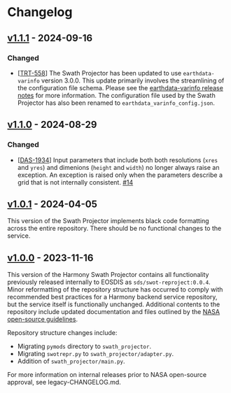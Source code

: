 # Changelog

## [v1.1.1] - 2024-09-16
### Changed

- [[TRT-558](https://bugs.earthdata.nasa.gov/browse/TRT-558)]
  The Swath Projector has been updated to use `earthdata-varinfo` version 3.0.0.
  This update primarily involves the streamlining of the configuration file
  schema. Please see the
  [earthdata-varinfo release notes](https://github.com/nasa/earthdata-varinfo/releases/tag/3.0.0)
  for more information. The configuration file used by the Swath Projector has
  also been renamed to `earthdata_varinfo_config.json`.

## [v1.1.0] - 2024-08-29
### Changed

- [[DAS-1934](https://bugs.earthdata.nasa.gov/browse/DAS-1934)]
  Input parameters that include both both resolutions (`xres` and `yres`) and
  dimenions (`height` and `width`) no longer always raise an exception. An
  exception is raised only when the parameters describe a grid that is not
  internally consistent. [#14](https://github.com/nasa/harmony-swath-projector/pull/14)

## [v1.0.1] - 2024-04-05

This version of the Swath Projector implements black code formatting across the
entire repository. There should be no functional changes to the service.

## [v1.0.0] - 2023-11-16

This version of the Harmony Swath Projector contains all functionality
previously released internally to EOSDIS as `sds/swot-reproject:0.0.4`.
Minor reformatting of the repository structure has occurred to comply with
recommended best practices for a Harmony backend service repository, but the
service itself is functionally unchanged. Additional contents to the repository
include updated documentation and files outlined by the
[NASA open-source guidelines](https://code.nasa.gov/#/guide).

Repository structure changes include:

* Migrating `pymods` directory to `swath_projector`.
* Migrating `swotrepr.py` to `swath_projector/adapter.py`.
* Addition of `swath_projector/main.py`.

For more information on internal releases prior to NASA open-source approval,
see legacy-CHANGELOG.md.

[v1.1.1]:(https://github.com/nasa/harmony-swath-projector/releases/tag/1.1.0)
[v1.1.0]:(https://github.com/nasa/harmony-swath-projector/releases/tag/1.0.1)
[v1.0.1]:(https://github.com/nasa/harmony-swath-projector/releases/tag/1.0.1)
[v1.0.0]:(https://github.com/nasa/harmony-swath-projector/releases/tag/1.0.0)
